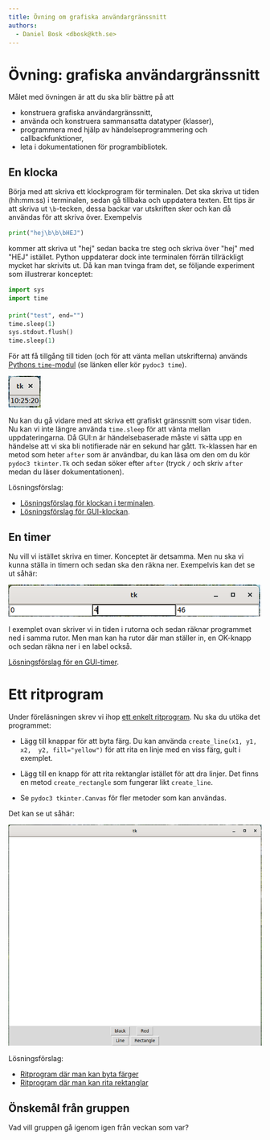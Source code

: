 ```yaml
---
title: Övning om grafiska användargränssnitt
authors:
  - Daniel Bosk <dbosk@kth.se>
---
```

# Övning: grafiska användargränssnitt

Målet med övningen är att du ska blir bättre på att

  - konstruera grafiska användargränssnitt,
  - använda och konstruera sammansatta datatyper (klasser),
  - programmera med hjälp av händelseprogrammering och callbackfunktioner,
  - leta i dokumentationen för programbibliotek.


## En klocka

Börja med att skriva ett klockprogram för terminalen. Det ska skriva ut tiden 
(hh:mm:ss) i terminalen, sedan gå tillbaka och uppdatera texten. Ett tips är 
att skriva ut `\b`-tecken, dessa backar var utskriften sker och kan då användas 
för att skriva över. Exempelvis
```python
print("hej\b\b\bHEJ")
```
kommer att skriva ut "hej" sedan backa tre steg och skriva över "hej" med "HEJ" 
istället.
Python uppdaterar dock inte terminalen förrän tillräckligt mycket har skrivits 
ut.
Då kan man tvinga fram det, se följande experiment som illustrerar konceptet:
```python
import sys
import time

print("test", end="")
time.sleep(1)
sys.stdout.flush()
time.sleep(1)
```

För att få tillgång till tiden (och för att vänta mellan utskrifterna) används 
[Pythons `time`-modul][timedoc] (se länken eller kör `pydoc3 time`).

[timedoc]: https://docs.python.org/3/library/time.html#functions

![En bild på grafiskt gränssnitt som visar tiden i digitalt fortmat][clock]

[clock]: https://github.com/dbosk/intropy/blob/master/modules/graphics/tutorial/clock.png

Nu kan du gå vidare med att skriva ett grafiskt gränssnitt som visar tiden. Nu 
kan vi inte längre använda `time.sleep` för att vänta mellan uppdateringarna. 
Då GUI:n är händelsebaserade måste vi sätta upp en händelse att vi ska bli 
notifierade när en sekund har gått. `Tk`-klassen har en metod som heter `after` 
som är användbar, du kan läsa om den om du kör `pydoc3 tkinter.Tk` och sedan 
söker efter `after` (tryck `/` och skriv `after` medan du läser 
dokumentationen).

Lösningsförslag:
- [Lösningsförslag för klockan i terminalen][term_clock.py].
- [Lösningsförslag för GUI-klockan][clock.py].

[term_clock.py]: https://github.com/dbosk/intropy/blob/master/modules/graphics/tutorial/term_clock.py
[clock.py]: https://github.com/dbosk/intropy/blob/master/modules/graphics/tutorial/clock.py


## En timer

Nu vill vi istället skriva en timer. Konceptet är detsamma. Men nu ska vi kunna 
ställa in timern och sedan ska den räkna ner. Exempelvis kan det se ut såhär:

![En bild på grafiskt gränssnitt som visar en timer som räknar ned][timer]

[timer]: https://github.com/dbosk/intropy/blob/master/modules/graphics/tutorial/timer.png

I exemplet ovan skriver vi in tiden i rutorna och sedan räknar programmet ned i 
samma rutor. Men man kan ha rutor där man ställer in, en OK-knapp och sedan 
räkna ner i en label också.

[Lösningsförslag för en GUI-timer][timer.py].

[timer.py]: https://github.com/dbosk/intropy/blob/master/modules/graphics/tutorial/timer.py


# Ett ritprogram

Under föreläsningen skrev vi ihop [ett enkelt ritprogram][draw_debug.py]. Nu 
ska du utöka det programmet:

- Lägg till knappar för att byta färg. Du kan använda `create_line(x1, y1, x2, 
  y2, fill="yellow")` för att rita en linje med en viss färg, gult i exemplet.

- Lägg till en knapp för att rita rektanglar istället för att dra linjer. Det 
  finns en metod `create_rectangle` som fungerar likt `create_line`.

- Se `pydoc3 tkinter.Canvas` för fler metoder som kan användas.

Det kan se ut såhär:

![Ritprogram med knappar för att byta färg och mellan rektangel och linje][draw.png]

Lösningsförslag:
- [Ritprogram där man kan byta färger][draw_colors.py]
- [Ritprogram där man kan rita rektanglar][draw_rect.py]

[draw.png]: https://github.com/dbosk/intropy/blob/master/modules/graphics/tutorial/draw.png

[draw_debug.py]: https://github.com/dbosk/intropy/blob/master/modules/graphics/tutorial/draw_debug.py

[draw_colors.py]: https://github.com/dbosk/intropy/blob/master/modules/graphics/tutorial/draw_colors.py
[draw_rect.py]: https://github.com/dbosk/intropy/blob/master/modules/graphics/tutorial/draw_rect.py


## Önskemål från gruppen

Vad vill gruppen gå igenom igen från veckan som var?

